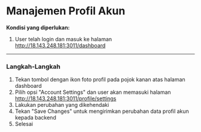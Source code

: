 
# Manajemen Profil Akun

**Kondisi yang diperlukan:**
1. User telah login dan masuk ke halaman http://18.143.248.181:3011/dashboard
___

### Langkah-Langkah
1. Tekan tombol dengan ikon foto profil pada pojok kanan atas halaman dashboard
2. Pilih opsi "Account Settings" dan user akan memasuki halaman http://18.143.248.181:3011/profile/settings
4. Lakukan perubahan yang dikehendaki
5. Tekan "Save Changes" untuk mengirimkan perubahan data profil akun kepada backend
6. Selesai
